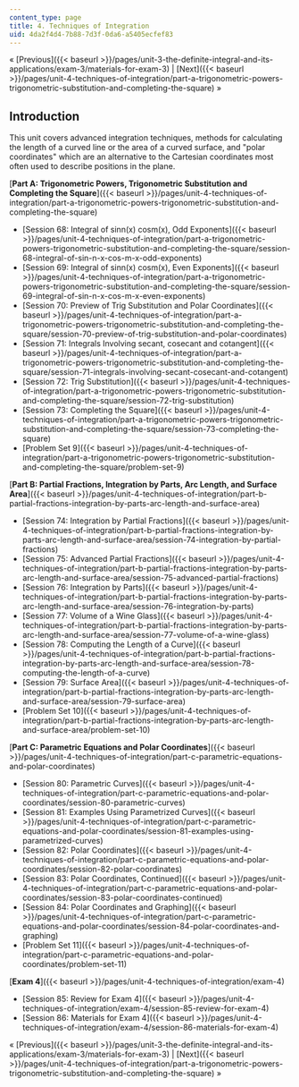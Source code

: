 ```yaml
---
content_type: page
title: 4. Techniques of Integration
uid: 4da2f4d4-7b88-7d3f-0da6-a5405ecfef83
---
```


« [Previous]({{< baseurl >}}/pages/unit-3-the-definite-integral-and-its-applications/exam-3/materials-for-exam-3) | [Next]({{< baseurl >}}/pages/unit-4-techniques-of-integration/part-a-trigonometric-powers-trigonometric-substitution-and-completing-the-square) »

Introduction
------------

This unit covers advanced integration techniques, methods for calculating the length of a curved line or the area of a curved surface, and "polar coordinates" which are an alternative to the Cartesian coordinates most often used to describe positions in the plane.

[**Part A: Trigonometric Powers, Trigonometric Substitution and Completing the Square**]({{< baseurl >}}/pages/unit-4-techniques-of-integration/part-a-trigonometric-powers-trigonometric-substitution-and-completing-the-square)

*   [Session 68: Integral of sinn(x) cosm(x), Odd Exponents]({{< baseurl >}}/pages/unit-4-techniques-of-integration/part-a-trigonometric-powers-trigonometric-substitution-and-completing-the-square/session-68-integral-of-sin-n-x-cos-m-x-odd-exponents)
*   [Session 69: Integral of sinn(x) cosm(x), Even Exponents]({{< baseurl >}}/pages/unit-4-techniques-of-integration/part-a-trigonometric-powers-trigonometric-substitution-and-completing-the-square/session-69-integral-of-sin-n-x-cos-m-x-even-exponents)
*   [Session 70: Preview of Trig Substitution and Polar Coordinates]({{< baseurl >}}/pages/unit-4-techniques-of-integration/part-a-trigonometric-powers-trigonometric-substitution-and-completing-the-square/session-70-preview-of-trig-substitution-and-polar-coordinates)
*   [Session 71: Integrals Involving secant, cosecant and cotangent]({{< baseurl >}}/pages/unit-4-techniques-of-integration/part-a-trigonometric-powers-trigonometric-substitution-and-completing-the-square/session-71-integrals-involving-secant-cosecant-and-cotangent)
*   [Session 72: Trig Substitution]({{< baseurl >}}/pages/unit-4-techniques-of-integration/part-a-trigonometric-powers-trigonometric-substitution-and-completing-the-square/session-72-trig-substitution)
*   [Session 73: Completing the Square]({{< baseurl >}}/pages/unit-4-techniques-of-integration/part-a-trigonometric-powers-trigonometric-substitution-and-completing-the-square/session-73-completing-the-square)
*   [Problem Set 9]({{< baseurl >}}/pages/unit-4-techniques-of-integration/part-a-trigonometric-powers-trigonometric-substitution-and-completing-the-square/problem-set-9)

[**Part B: Partial Fractions, Integration by Parts, Arc Length, and Surface Area**]({{< baseurl >}}/pages/unit-4-techniques-of-integration/part-b-partial-fractions-integration-by-parts-arc-length-and-surface-area)

*   [Session 74: Integration by Partial Fractions]({{< baseurl >}}/pages/unit-4-techniques-of-integration/part-b-partial-fractions-integration-by-parts-arc-length-and-surface-area/session-74-integration-by-partial-fractions)
*   [Session 75: Advanced Partial Fractions]({{< baseurl >}}/pages/unit-4-techniques-of-integration/part-b-partial-fractions-integration-by-parts-arc-length-and-surface-area/session-75-advanced-partial-fractions)
*   [Session 76: Integration by Parts]({{< baseurl >}}/pages/unit-4-techniques-of-integration/part-b-partial-fractions-integration-by-parts-arc-length-and-surface-area/session-76-integration-by-parts)
*   [Session 77: Volume of a Wine Glass]({{< baseurl >}}/pages/unit-4-techniques-of-integration/part-b-partial-fractions-integration-by-parts-arc-length-and-surface-area/session-77-volume-of-a-wine-glass)
*   [Session 78: Computing the Length of a Curve]({{< baseurl >}}/pages/unit-4-techniques-of-integration/part-b-partial-fractions-integration-by-parts-arc-length-and-surface-area/session-78-computing-the-length-of-a-curve)
*   [Session 79: Surface Area]({{< baseurl >}}/pages/unit-4-techniques-of-integration/part-b-partial-fractions-integration-by-parts-arc-length-and-surface-area/session-79-surface-area)
*   [Problem Set 10]({{< baseurl >}}/pages/unit-4-techniques-of-integration/part-b-partial-fractions-integration-by-parts-arc-length-and-surface-area/problem-set-10)

[**Part C: Parametric Equations and Polar Coordinates**]({{< baseurl >}}/pages/unit-4-techniques-of-integration/part-c-parametric-equations-and-polar-coordinates)

*   [Session 80: Parametric Curves]({{< baseurl >}}/pages/unit-4-techniques-of-integration/part-c-parametric-equations-and-polar-coordinates/session-80-parametric-curves)
*   [Session 81: Examples Using Parametrized Curves]({{< baseurl >}}/pages/unit-4-techniques-of-integration/part-c-parametric-equations-and-polar-coordinates/session-81-examples-using-parametrized-curves)
*   [Session 82: Polar Coordinates]({{< baseurl >}}/pages/unit-4-techniques-of-integration/part-c-parametric-equations-and-polar-coordinates/session-82-polar-coordinates)
*   [Session 83: Polar Coordinates, Continued]({{< baseurl >}}/pages/unit-4-techniques-of-integration/part-c-parametric-equations-and-polar-coordinates/session-83-polar-coordinates-continued)
*   [Session 84: Polar Coordinates and Graphing]({{< baseurl >}}/pages/unit-4-techniques-of-integration/part-c-parametric-equations-and-polar-coordinates/session-84-polar-coordinates-and-graphing)
*   [Problem Set 11]({{< baseurl >}}/pages/unit-4-techniques-of-integration/part-c-parametric-equations-and-polar-coordinates/problem-set-11)

[**Exam 4**]({{< baseurl >}}/pages/unit-4-techniques-of-integration/exam-4)

*   [Session 85: Review for Exam 4]({{< baseurl >}}/pages/unit-4-techniques-of-integration/exam-4/session-85-review-for-exam-4)
*   [Session 86: Materials for Exam 4]({{< baseurl >}}/pages/unit-4-techniques-of-integration/exam-4/session-86-materials-for-exam-4)

« [Previous]({{< baseurl >}}/pages/unit-3-the-definite-integral-and-its-applications/exam-3/materials-for-exam-3) | [Next]({{< baseurl >}}/pages/unit-4-techniques-of-integration/part-a-trigonometric-powers-trigonometric-substitution-and-completing-the-square) »